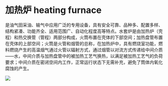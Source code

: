 # 加热炉 heating furnace
是油气田采油、输气中应用广泛的专用设备，具有安全可靠、品种多、配置多样、结构紧凑、功能齐全、适用范围广、自动化程度高等特点。水套炉是由加热炉（壳程）和热交换管（管程）两部分构成，火筒布置在壳体的下部空间；加热盘管布置在壳体的上部空间；火筒是火管和烟管的总称，在加热炉中，具有燃烧室功能，燃料燃烧产生的高温烟气通过火管以辐射方式，通过烟管以对流方式传递给中间介质——水，中间介质与加热盘管中的被加热工艺气换热，以满足被加热工艺气的负荷要求；中间介质在密闭空间内工作，正常运行状态下无需补充，避免了筒体内氧化腐蚀的产生。


![](..\..\..\photos\加热炉.jpg)
